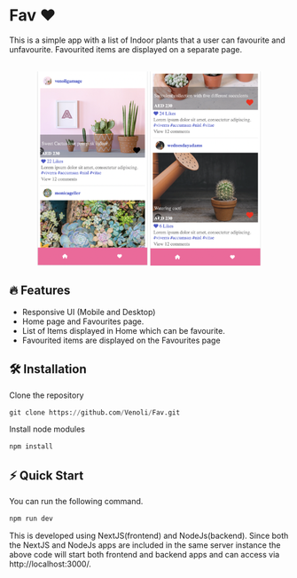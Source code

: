 # Fav :heart:

This is a simple app with a list of Indoor plants that a user can favourite and unfavourite. 
Favourited items are displayed on a separate page.

<p align="center">
<br>
<img src="https://github.com/Venoli/Fav/blob/main/Screenshots/1.png" width="200" height="350"/>
<img src="https://github.com/Venoli/Fav/blob/main/Screenshots/2.png" width="200" height="350" />
 <br>
</p>

## :fire: Features
  * Responsive UI (Mobile and Desktop)
  * Home page and Favourites page.
  * List of Items displayed in Home which can be favourite.
  * Favourited items are displayed on the Favourites page
    
## 🛠 Installation
Clone the repository

```python
git clone https://github.com/Venoli/Fav.git
```

Install node modules

```python
npm install
```

## ⚡️ Quick Start
You can run the following command.

```python
npm run dev
```

This is developed using NextJS(frontend) and NodeJs(backend). Since both the NextJS and NodeJs apps are included in the same server instance the above code will start both frontend and backend apps and can access via http://localhost:3000/.

